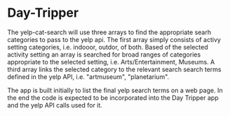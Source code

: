 # Day-Tripper

The yelp-cat-search will use three arrays to find the appropriate searh categories to pass to the yelp api.
The first array simply consists of activy setting categories, i.e. indooor, outdor, of both.
Based of the selected activity setting an array is searched for broad ranges of categories appropriate to the selected setting, i.e. Arts/Entertainment, Museums.
A third array links the selected category to the relevant search search terms defined in the yelp API, i.e.  "artmuseum", "planetarium".

The app is built initially to list the final yelp search terms on a web page. In the end the code is expected to be incorporated into the Day Tripper app and the yelp API calls used for it.